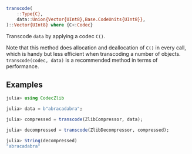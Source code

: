 ```julia
transcode(
    ::Type{C},
    data::Union{Vector{UInt8},Base.CodeUnits{UInt8}},
)::Vector{UInt8} where {C<:Codec}
```

Transcode `data` by applying a codec `C()`.

Note that this method does allocation and deallocation of `C()` in every call, which is handy but less efficient when transcoding a number of objects. `transcode(codec, data)` is a recommended method in terms of performance.

## Examples

```julia
julia> using CodecZlib

julia> data = b"abracadabra";

julia> compressed = transcode(ZlibCompressor, data);

julia> decompressed = transcode(ZlibDecompressor, compressed);

julia> String(decompressed)
"abracadabra"
```
